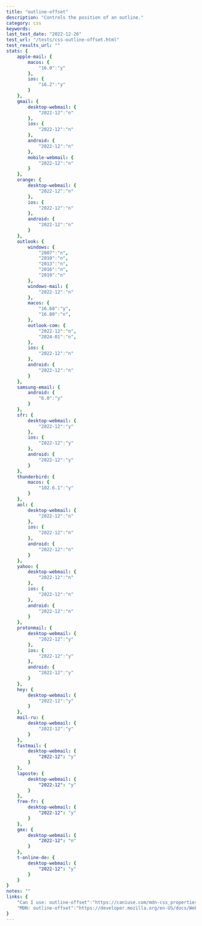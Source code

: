 ```yaml
---
title: "outline-offset"
description: "Controls the position of an outline."
category: css
keywords: 
last_test_date: "2022-12-26"
test_url: "/tests/css-outline-offset.html"
test_results_url: ""
stats: {
    apple-mail: {
        macos: {
            "16.0":"y"
        },
        ios: {
            "16.2":"y"
        }
    },
    gmail: {
        desktop-webmail: {
            "2022-12":"n"
        },
        ios: {
            "2022-12":"n"
        },
        android: {
            "2022-12":"n"
        },
        mobile-webmail: {
            "2022-12":"n"
        }
    },
    orange: {
        desktop-webmail: {
            "2022-12":"n"
        },
        ios: {
            "2022-12":"n"
        },
        android: {
            "2022-12":"n"
        }
    },
    outlook: {
        windows: {
            "2007":"n",
            "2010":"n",
            "2013":"n",
            "2016":"n",
            "2019":"n"
        },
        windows-mail: {
            "2022-12":"n"
        },
        macos: {
            "16.68":"y",
            "16.80":"n",
        },
        outlook-com: {
            "2022-12":"n",
            "2024-01":"n",
        },
        ios: {
            "2022-12":"n"
        },
        android: {
            "2022-12":"n"
        }
    },
    samsung-email: {
        android: {
            "6.0":"y"
        }
    },
    sfr: {
        desktop-webmail: {
            "2022-12":"y"
        },
        ios: {
            "2022-12":"y"
        },
        android: {
            "2022-12":"y"
        }
    },
    thunderbird: {
        macos: {
            "102.6.1":"y"
        }
    },
    aol: {
        desktop-webmail: {
            "2022-12":"n"
        },
        ios: {
            "2022-12":"n"
        },
        android: {
            "2022-12":"n"
        }
    },
    yahoo: {
        desktop-webmail: {
            "2022-12":"n"
        },
        ios: {
            "2022-12":"n"
        },
        android: {
            "2022-12":"n"
        }
    },
    protonmail: {
        desktop-webmail: {
            "2022-12":"y"
        },
        ios: {
            "2022-12":"y"
        },
        android: {
            "2022-12":"y"
        }
    },
    hey: {
        desktop-webmail: {
            "2022-12":"y"
        }
    },
    mail-ru: {
        desktop-webmail: {
            "2022-12":"y"
        }
    },
    fastmail: {
        desktop-webmail: {
            "2022-12": "y"
        }
    },
    laposte: {
        desktop-webmail: {
            "2022-12": "y"
        }
    },
    free-fr: {
        desktop-webmail: {
            "2022-12": "y"
        }
    },
    gmx: {
        desktop-webmail: {
            "2022-12": "n"
        }
    },
    t-online-de: {
        desktop-webmail: {
            "2022-12": "y"
        }
    }
}
notes: ""
links: {
    "Can I use: outline-offset":"https://caniuse.com/mdn-css_properties_outline-offset",
    "MDN: outline-offset":"https://developer.mozilla.org/en-US/docs/Web/CSS/outline-offset"
}
---
```

